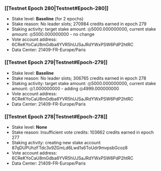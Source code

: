 ### [[Testnet Epoch 280|Testnet#Epoch-280]]
* Stake level: **Baseline** (for 2 epochs)
* Stake reason: No leader slots; 270984 credits earned in epoch 279
* Staking activity: target stake amount: ◎5000.000000000, current stake amount: ◎5000.000000000 - no change
* Vote account address: 6CReKYoCaU8mGdba6YVR5hUJSaJRdYWxPSW6PdP2htRC
* Data Center: 21409-FR-Europe/Paris
### [[Testnet Epoch 279|Testnet#Epoch-279]]
* Stake level: **Baseline**
* Stake reason: No leader slots; 306765 credits earned in epoch 278
* Staking activity: target stake amount: ◎5000.000000000, current stake amount: ◎1.000000000 - adding ◎4999.000000000
* Vote account address: 6CReKYoCaU8mGdba6YVR5hUJSaJRdYWxPSW6PdP2htRC
* Data Center: 21409-FR-Europe/Paris
### [[Testnet Epoch 278|Testnet#Epoch-278]]
* Stake level: **None**
* Stake reason: Insufficient vote credits: 103662 credits earned in epoch 277
* Staking activity: creating new stake account 87qDUPUhzFTdc3x9ZGmLd6Lwd1s6ToUdr9mvpsbGcoz8
* Vote account address: 6CReKYoCaU8mGdba6YVR5hUJSaJRdYWxPSW6PdP2htRC
* Data Center: 21409-FR-Europe/Paris